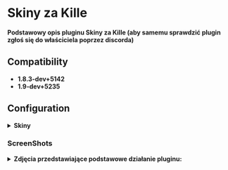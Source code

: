 # Skiny za Kille

<b> Podstawowy opis pluginu Skiny za Kille (aby samemu sprawdzić plugin zgłoś się do właściciela poprzez discorda)
	
## Compatibility
- 1.8.3-dev+5142
- 1.9-dev+5235

## Configuration

<details>
  <summary><b>Skiny</b></summary>

```
new const kosy[][][] =
{
//      {"cena - kille", "nazwa kosy (najlepiej aby nie byla za dluga)", "sciezka do kosy"}
//      Jezeli wpisze sie cene 1 to skin bedzie dla VIP
	{"0", "Podstawowa Kosa", "models/v_knife.mdl"},												
        {"150", "Kosa 1", "models/AmxxProPL/noz/v_knife_1.mdl"},
	{"200", "Kosa 2", "models/AmxxProPL/noz/v_knife_2.mdl"},
	{"1", "Kosa 3", "models/AmxxProPL/noz/v_knife_3.mdl"}
}
new const awpki[][][] =
{
//      {"cena - kille", "nazwa awp (najlepiej aby nie byla za dluga)", "sciezka do awp"}
//      Jezeli wpisze sie cene 1 to skin bedzie dla VIP
	{"0", "Podstawowa AWP", "models/v_awp.mdl"},												
        {"150", "AWP 1", "models/AmxxProPL/awp/v_awp_1.mdl"},
	{"200", "AWP 2", "models/AmxxProPL/awp/v_awp_2.mdl"},
	{"1", "AWP 3", "models/AmxxProPL/awp/v_awp_3.mdl"}
}

```
</details>

### ScreenShots

<details>
	<summary><b>Zdjęcia przedstawiające podstawowe działanie pluginu:</b></summary>
- Główne menu skinów:
	
<img src="https://github.com/N1K1Cz/Skiny-za-Kille/blob/main/png/skiny_menu.png"></img>

- Przykładowe menu ze skinami awp:

<img src="https://github.com/N1K1Cz/Skiny-za-Kille/blob/main/png/skiny_awp.png"></img>

- Przykładowe menu ze skinami kosy:

<img src="https://github.com/N1K1Cz/Skiny-za-Kille/blob/main/png/skiny_kosa.png"></img>

- Wiadomość gdy skin się ustawił:

<img width="427" height="42" src="https://github.com/N1K1Cz/Skiny-za-Kille/blob/main/png/ustawienie_skina.png"></img>

- Wiadomość gdy nie posiadamy odpowiedniej ilości killi:

<img width="427" height="42" src="https://github.com/N1K1Cz/Skiny-za-Kille/blob/main/png/blad_ustawienia.png"></img>

</details>

